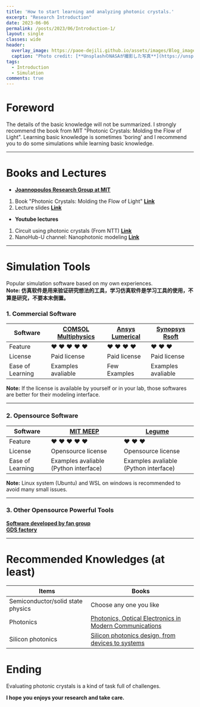 ```yaml
---
title: 'How to start learning and analyzing photonic crystals.'
excerpt: "Research Introduction"
date: 2023-06-06
permalink: /posts/2023/06/Introduction-1/
layout: single 
classes: wide 
header:
  overlay_image: https://paoe-dejili.github.io/assets/images/Blog_images2.jpg
  caption: "Photo credit: [**UnsplashのNASAが撮影した写真**](https://unsplash.com/ja/%E5%86%99%E7%9C%9F/Q1p7bh3SHj8)"   
tags:
  - Introduction
  - Simulation 
comments: true
---
```


# Foreword 

The details of the basic knowledge will not be summarized. I strongly recommend the book from MIT "Photonic Crystals: Molding the Flow of Light". Learning basic knowledge is sometimes 'boring' and I recommend you to do some simulations while learning basic knowledge.

<!-- The main task in my research is Si-based 2D photonic crystals on the SOI platform in the on-chip application. The examples in the following blogs are mainly 2D photonic crystals -->

***

<!-- 光子晶体的非常基础的内容在这里就不总结了，如果有需要的话我非常建议去看一下MIT的John D. Joannopoulos等人写的"Photonic Crystals: Molding the Flow of Light"，这本书好像国内已经有翻译版本了，是谭海云，吴雪梅老师的翻译版 “光子晶体 -控制光流”。

我的研究主要集中在硅基的二维光子晶体的片上应用，所以之后的分享的案例仿真会集中在二维光子晶体上面。

我建议在学习基础知识的时候穿插一些仿真工作，这样既能避免学习的无聊，也可以加深一些对光子晶体的理解。 -->

# Books and Lectures

* **[Joannopoulos Research Group at MIT](http://ab-initio.mit.edu/about.html)**

1. Book "Photonic Crystals: Molding the Flow of Light" **[Link](http://ab-initio.mit.edu/book/)**
2. Lecture slides **[Link](http://ab-initio.mit.edu/photons/tutorial/)**

<!-- The basic knowledge of photonic crystal is summarized on their group website. Reading books, checking lecture slides and demos are helpful. -->

<!-- 光子晶体相关的基础知识我建议去查看MIT Joannopoulos Research Group的网站。网站上有免费提供的pdf版本的光子晶体书籍以及有相关课程的ppt，看书和ppt对于入门这个学科很重要，我建议前期可以多看看打好基础。在研究过程中也经常会有不太明白的也要去在书里找线索。 -->

* **Youtube lectures**

1. Circuit using photonic crystals (From NTT) **[Link](https://www.youtube.com/watch?v=to21DMDmR54&t=11s)**
2. NanoHub-U channel: Nanophotonic modeling **[Link](https://www.youtube.com/watch?v=MajJX27I2BM&list=PLtkeUZItwHK7THwQcs3D48lfEAe-fDiBn&index=1)**

<!-- NanoHub-U also has their own website,([Link](https://nanohub.org/)) There are some lectures and tools, I'm not familiar with this site so if you are interested, please check it. -->

<!-- youtube有很多光子晶体相关的介绍和教程视频，对二维光子晶体器件结构介绍可以参考NTT的视频（第一个链接）[b站搬运](https://www.bilibili.com/video/BV1BR4y1s7nu/?spm_id_from=333.337.search-card.all.click&vd_source=a8dfdde41a35f956dd35800952dcf5ae)。youtube上Nanohub-U频道也有涉及到光子晶体的完整教学视频，可以去了解背景知识[b站搬运目前还没找到 QAQ]。 -->

***

# Simulation Tools
Popular simulation software based on my own experiences.           
**Note: 仿真软件是用来验证研究想法的工具，学习仿真软件是学习工具的使用，不算是研究，不要本末倒置。**          

### 1. Commercial Software
<!-- Simulation software is a tool to evaluation your design before farbrication and experiment. In research, your ideas/designs are most important, please don't put the cart before the horse. -->

<!-- 在研究过程中，仿真只是用来验证我们的想法的工具，仿真固然很重要，但请注意研究中最重要的是我们的想法，设计，所以请注意仿真在研究中的位置，请不要舍本逐末。 -->



<!-- Some popular commercial simulation software.  -->
<!-- I will give suggestions based on my own experiences: -->

<!-- * [COMSOL Multiphysics:](https://www.comsol.jp/)
  1. Feature:               (&hearts; &hearts; &hearts; &hearts; &hearts;) 
  2. License requirements:  (&hearts; &hearts; ) Paid License required, student free license is not available, evaluation license can be provided.
  3. Ease of Learning:      (&hearts; &hearts; &hearts; &hearts;) Demos are provided.

* [Ansys Lumerical:](https://www.lumerical.com/)
  1. Feature:               (&hearts; &hearts; &hearts; &hearts;) 
  2. License requirements:  (&hearts; &hearts; &hearts;) Paid License required, student free license is not available, evaluation license can be provided.
  3. Ease of Learning:      (&hearts; &hearts; &hearts;) Demos are provided.

* [Synopsys Rsoft:](https://www.synopsys.com/ja-jp/optical-solutions/rsoft-photonic-device-tools.html)
  1. Feature:               (&hearts; &hearts; &hearts;) 
  2. License requirements:  (&hearts; &hearts;) Paid License required, student free license is not available.
  3. Ease of Learning:      (&hearts; &hearts; &hearts; &hearts;) Demos are provided. -->

| Software    | [COMSOL Multiphysics](https://www.comsol.jp/) | [Ansys Lumerical](https://www.lumerical.com/) | [Synopsys Rsoft](https://www.synopsys.com/ja-jp/optical-solutions/rsoft-photonic-device-tools.html) |
| ----------- | ----------- | ----------- | ----------- |
| Feature     | &hearts; &hearts; &hearts; &hearts; &hearts; | &hearts; &hearts; &hearts; &hearts; | &hearts; &hearts; &hearts; |
| License     | Paid license | Paid license | Paid license |
| Ease of Learning     | Examples avaliable | Few Examples | Examples avaliable |         
                    

**Note:** If the license is available by yourself or in your lab, those softwares are better for their modeling interface. 

***

<!-- If the license is not available and the high-performance simulation is also needed, I recommend you to try Opensource software. Unfortunately, the most commonly used Opensource software in this research field doesn't have a graphic, meanwhile, there are very few tutorials online. -->

### 2. Opensource Software

<!-- I will recommend some of my familiar Opensource software below. -->

<!-- * [MIT MEEP:](https://github.com/NanoComp)
  1. Feature:               ((&hearts; &hearts; &hearts; &hearts; &hearts;) 
  2. License requirements:  ((&hearts; &hearts; &hearts; &hearts; &hearts;) Opensource license.
  3. Ease of Learning:      ((&hearts; / &hearts; &hearts; &hearts; &hearts;) Difficult for beginners (&hearts;), but it has a Python interface(&hearts; &hearts; &hearts; &hearts;).

* [Stanford, fan group, Legume:](https://github.com/fancompute)
  1. Feature:               (&hearts; &hearts; &hearts;) Powerful computing of the layered photonic crystals.
  2. License requirements:  (&hearts; &hearts; &hearts; &hearts; &hearts;) Opensource license.
  3. Ease of Learning:      ((&hearts; / &hearts; &hearts; &hearts; &hearts;) Difficult for beginners (&hearts;), but it has a Python interface(&hearts; &hearts; &hearts; &hearts;). -->

| Software    | [MIT MEEP](https://github.com/NanoComp) | [ Legume](https://github.com/fancompute) |
| ----------- | ----------- | ----------- |
| Feature     | &hearts; &hearts; &hearts; &hearts; &hearts; | &hearts; &hearts; &hearts; |
| License     | Opensource license | Opensource license |
| Ease of Learning     | Examples avaliable (Python interface) | Examples avaliable (Python interface)|

**Note:** Linux system (Ubuntu) and WSL on windows is recommended to avoid many small issues. 

***

### 3. Other Opensource Powerful Tools

 **[Software developed by fan group](https://github.com/fancompute)**        
 **[GDS factory](https://github.com/gdsfactory/gdsfactory)**        


***

<!-- There are also many excellent Opensource simulation software available, CHECK [software developed by fan group](https://github.com/fancompute), CHECK [GDS factory](https://github.com/gdsfactory/gdsfactory), etc. Most of them have the Python interface.  -->

<!-- Based on my experience using commercial software for several years, I can say that, sometimes, the Opensource software can do specific jobs more efficiently. -->

# Recommended Knowledges (at least)

<!-- 取决于你的研究方向，入门过程仅仅了解光子晶体的相关知识也是不够的，一些和你的研究方向息息相关的知识也是必须要去尽力了解和掌握的。 -->
<!-- At least, you need to get familiar to these fields. -->
<!-- 以我的研究方向为例，我分享一下非常建议去学习一下的知识。 -->
<!--1. Semiconductor and solid state physics many books and learning resources available, you can choose the resources you like by yourself  -->

| Items      | Books |
| ----------- | ----------- |
| Semiconductor/solid state physics | Choose any one you like |
| Photonics   | [Photonics, Optical Electronics in Modern Communications](https://global.oup.com/academic/product/photonics-9780195179460?cc=jp&lang=en&) |
| Silicon photonics   | [Silicon photonics design, from devices to systems](https://www.cambridge.org/core/books/silicon-photonics-design/BF3CF13E8542BCE67FD2BBC7104ECEAB) |


# Ending

<!-- Compare with other optical device simulations, the simulation of photonic crystal is 'HEAVY LOAD' because nanostructures require a high-quality mesh/resolution.  -->

Evaluating photonic crystals is a kind of task full of challenges.

**I hope you enjoys your research and take care.**

